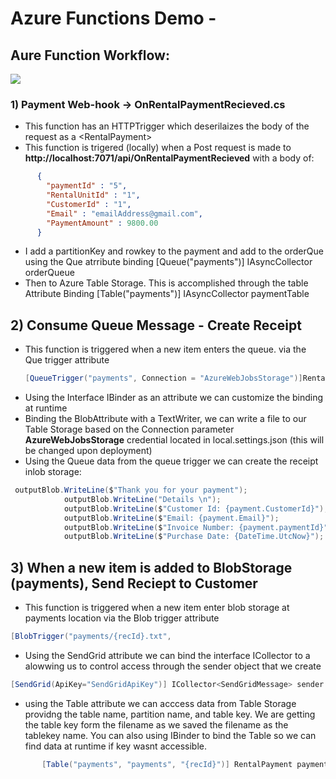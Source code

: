 # Azure Functions Demo - 
## Aure Function Workflow: 
![](https://krevaas.com/flow.png)

### 1) Payment Web-hook -> OnRentalPaymentRecieved.cs
* This function has an HTTPTrigger which deserilaizes the body of the request as a \<RentalPayment\> 
* This function is trigered (locally) when a Post request is made to **http://localhost:7071/api/OnRentalPaymentRecieved** with a body of:
```json
      {
        "paymentId" : "5",
        "RentalUnitId" : "1",
        "CustomerId" : "1",
        "Email" : "emailAddress@gmail.com",
        "PaymentAmount" : 9800.00
      }
 ```
* I add a partitionKey and rowkey to the payment and add to the orderQue using the Que atrribute binding [Queue("payments")] IAsyncCollector<RentalPayment> orderQueue
* Then to Azure Table Storage. This is accomplished through the table Attribute Binding [Table("payments")] IAsyncCollector<RentalPayment> paymentTable
      
## 2) Consume Queue Message - Create Receipt 
* This function is triggered when a new item enters the queue.  via the Que trigger attribute
     ```C#
     [QueueTrigger("payments", Connection = "AzureWebJobsStorage")]RentalPayment payment
    ```
* Using the Interface IBinder as an attribute we can customize the binding at runtime 
* Binding the BlobAttribute with a TextWriter, we can write a file to our Table Storage based on the Connection parameter **AzureWebJobsStorage** credential located in local.settings.json (this will be changed upon deployment) 
* Using the Queue data from the queue trigger we can create the receipt inlob storage:
``` C#
 outputBlob.WriteLine($"Thank you for your payment");
            outputBlob.WriteLine("Details \n");
            outputBlob.WriteLine($"Customer Id: {payment.CustomerId}");
            outputBlob.WriteLine($"Email: {payment.Email}");
            outputBlob.WriteLine($"Invoice Number: {payment.paymentId}");
            outputBlob.WriteLine($"Purchase Date: {DateTime.UtcNow}");
```
## 3) When a new item is added to BlobStorage (payments), Send Reciept to Customer 
* This function is triggered when a new item enter blob storage at payments location via the Blob trigger attribute
``` c#
[BlobTrigger("payments/{recId}.txt",
```
* Using the SendGrid attribute we can bind the interface ICollector to a <SendGridMessage> alowwing us to control access through the sender object that we create 
``` c#
[SendGrid(ApiKey="SendGridApiKey")] ICollector<SendGridMessage> sender
```
* using the Table attribute we can acccess data from Table Storage providng the table name, partition name, and table key.  We are getting the table key form the filename as we saved the filename as the tablekey name.  You can also using IBinder to bind the Table so we can find data at runtime if key wasnt accessible. 
``` c#
       [Table("payments", "payments", "{recId}")] RentalPayment payment,
```

